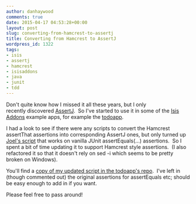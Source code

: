```yaml
---
author: danhaywood
comments: true
date: 2015-04-17 04:53:28+00:00
layout: post
slug: converting-from-hamcrest-to-assertj
title: Converting from Hamcrest to AssertJ
wordpress_id: 1322
tags:
- isis
- assertj
- hamcrest
- isisaddons
- java
- junit
- tdd
---
```


Don't quite know how I missed it all these years, but I only recently discovered [AssertJ](http://joel-costigliola.github.io/assertj/).  So I've started to use it in some of the [Isis Addons](http://isisaddons.org) example apps, for example the [todoapp](http://github.com/isisaddons/isis-app-todoapp).

I had a look to see if there were any scripts to convert the Hamcrest assertThat assertions into corresponding AssertJ ones, but only turned up [Joel's script](http://joel-costigliola.github.io/assertj/assertj-core-converting-junit-assertions-to-assertj.html) that works on vanilla JUnit assertEquals(...) assertions.  So I spent a bit of time updating it to support Hamcrest style assertions.  (I also refactored it so that it doesn't rely on sed -i which seems to be pretty broken on Windows).

You'll find a [copy of my updated script in the todoapp's repo](https://github.com/isisaddons/isis-app-todoapp/blob/0f6ad47cf8c090527a3fcf8090a85b720d0fa514/convert-junit-assertions-to-assertj.sh).  I've left in (though commented out) the original assertions for assertEquals etc; should be easy enough to add in if you want.

Please feel free to pass around!
